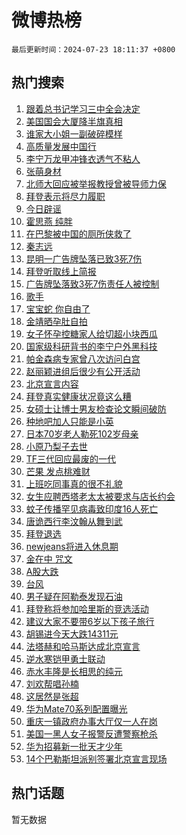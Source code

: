 # 微博热榜

`最后更新时间：2024-07-23 18:11:37 +0800`

## 热门搜索

1. [跟着总书记学习三中全会决定](https://m.weibo.cn/search?containerid=100103type%3D1%26t%3D10%26q%3D%23%E8%B7%9F%E7%9D%80%E6%80%BB%E4%B9%A6%E8%AE%B0%E5%AD%A6%E4%B9%A0%E4%B8%89%E4%B8%AD%E5%85%A8%E4%BC%9A%E5%86%B3%E5%AE%9A%23&stream_entry_id=51&isnewpage=1&extparam=seat%3D1%26c_type%3D51%26cate%3D10103%26filter_type%3Drealtimehot%26q%3D%2523%25E8%25B7%259F%25E7%259D%2580%25E6%2580%25BB%25E4%25B9%25A6%25E8%25AE%25B0%25E5%25AD%25A6%25E4%25B9%25A0%25E4%25B8%2589%25E4%25B8%25AD%25E5%2585%25A8%25E4%25BC%259A%25E5%2586%25B3%25E5%25AE%259A%2523%26dgr%3D0%26stream_entry_id%3D51%26pos%3D0%26display_time%3D1721729496%26pre_seqid%3D17217294965730046924)
1. [美国国会大厦降半旗真相](https://m.weibo.cn/search?containerid=100103type%3D1%26t%3D10%26q%3D%23%E7%BE%8E%E5%9B%BD%E5%9B%BD%E4%BC%9A%E5%A4%A7%E5%8E%A6%E9%99%8D%E5%8D%8A%E6%97%97%E7%9C%9F%E7%9B%B8%23&stream_entry_id=31&isnewpage=1&extparam=seat%3D1%26cate%3D5001%26q%3D%2523%25E7%25BE%258E%25E5%259B%25BD%25E5%259B%25BD%25E4%25BC%259A%25E5%25A4%25A7%25E5%258E%25A6%25E9%2599%258D%25E5%258D%258A%25E6%2597%2597%25E7%259C%259F%25E7%259B%25B8%2523%26dgr%3D0%26stream_entry_id%3D31%26realpos%3D1%26c_type%3D31%26lcate%3D5001%26band_rank%3D1%26filter_type%3Drealtimehot%26flag%3D1%26pos%3D0%26display_time%3D1721729496%26pre_seqid%3D17217294965730046924)
1. [谁家大小姐一副破碎模样](https://m.weibo.cn/search?containerid=100103type%3D1%26t%3D10%26q%3D%23%E8%B0%81%E5%AE%B6%E5%A4%A7%E5%B0%8F%E5%A7%90%E4%B8%80%E5%89%AF%E7%A0%B4%E7%A2%8E%E6%A8%A1%E6%A0%B7%23&stream_entry_id=31&isnewpage=1&extparam=seat%3D1%26cate%3D5001%26q%3D%2523%25E8%25B0%2581%25E5%25AE%25B6%25E5%25A4%25A7%25E5%25B0%258F%25E5%25A7%2590%25E4%25B8%2580%25E5%2589%25AF%25E7%25A0%25B4%25E7%25A2%258E%25E6%25A8%25A1%25E6%25A0%25B7%2523%26dgr%3D0%26stream_entry_id%3D31%26realpos%3D2%26c_type%3D31%26lcate%3D5001%26band_rank%3D2%26filter_type%3Drealtimehot%26flag%3D0%26pos%3D1%26display_time%3D1721729496%26pre_seqid%3D17217294965730046924)
1. [高质量发展中国行](https://m.weibo.cn/search?containerid=100103type%3D1%26t%3D10%26q%3D%23%E9%AB%98%E8%B4%A8%E9%87%8F%E5%8F%91%E5%B1%95%E4%B8%AD%E5%9B%BD%E8%A1%8C%23&stream_entry_id=31&isnewpage=1&extparam=seat%3D1%26cate%3D5001%26q%3D%2523%25E9%25AB%2598%25E8%25B4%25A8%25E9%2587%258F%25E5%258F%2591%25E5%25B1%2595%25E4%25B8%25AD%25E5%259B%25BD%25E8%25A1%258C%2523%26dgr%3D0%26stream_entry_id%3D31%26realpos%3D3%26c_type%3D31%26lcate%3D5001%26band_rank%3D3%26filter_type%3Drealtimehot%26flag%3D0%26pos%3D2%26display_time%3D1721729496%26pre_seqid%3D17217294965730046924)
1. [李宁万龙甲冲锋衣透气不粘人](https://m.weibo.cn/search?containerid=100103type%3D1%26t%3D10%26q%3D%23%E6%9D%8E%E5%AE%81%E4%B8%87%E9%BE%99%E7%94%B2%E5%86%B2%E9%94%8B%E8%A1%A3%E9%80%8F%E6%B0%94%E4%B8%8D%E7%B2%98%E4%BA%BA%23&stream_entry_id=31&isnewpage=1&extparam=seat%3D1%26is_ad_pos%3D1%26cate%3D5001%26q%3D%2523%25E6%259D%258E%25E5%25AE%2581%25E4%25B8%2587%25E9%25BE%2599%25E7%2594%25B2%25E5%2586%25B2%25E9%2594%258B%25E8%25A1%25A3%25E9%2580%258F%25E6%25B0%2594%25E4%25B8%258D%25E7%25B2%2598%25E4%25BA%25BA%2523%26dgr%3D0%26stream_entry_id%3D31%26adid%3D246776%26topic_ad%3D1%26c_type%3D31%26band_rank%3D4%26filter_type%3Drealtimehot%26lcate%3D5001%26pos%3D3%26display_time%3D1721729496%26pre_seqid%3D17217294965730046924)
1. [张萌身材](https://m.weibo.cn/search?containerid=100103type%3D1%26t%3D10%26q%3D%23%E5%BC%A0%E8%90%8C%E8%BA%AB%E6%9D%90%23&stream_entry_id=31&isnewpage=1&extparam=seat%3D1%26cate%3D5001%26q%3D%2523%25E5%25BC%25A0%25E8%2590%258C%25E8%25BA%25AB%25E6%259D%2590%2523%26dgr%3D0%26stream_entry_id%3D31%26realpos%3D4%26c_type%3D31%26lcate%3D5001%26band_rank%3D4%26filter_type%3Drealtimehot%26flag%3D1%26pos%3D4%26display_time%3D1721729496%26pre_seqid%3D17217294965730046924)
1. [北师大回应被举报教授曾被导师力保](https://m.weibo.cn/search?containerid=100103type%3D1%26t%3D10%26q%3D%23%E5%8C%97%E5%B8%88%E5%A4%A7%E5%9B%9E%E5%BA%94%E8%A2%AB%E4%B8%BE%E6%8A%A5%E6%95%99%E6%8E%88%E6%9B%BE%E8%A2%AB%E5%AF%BC%E5%B8%88%E5%8A%9B%E4%BF%9D%23&stream_entry_id=31&isnewpage=1&extparam=seat%3D1%26cate%3D5001%26q%3D%2523%25E5%258C%2597%25E5%25B8%2588%25E5%25A4%25A7%25E5%259B%259E%25E5%25BA%2594%25E8%25A2%25AB%25E4%25B8%25BE%25E6%258A%25A5%25E6%2595%2599%25E6%258E%2588%25E6%259B%25BE%25E8%25A2%25AB%25E5%25AF%25BC%25E5%25B8%2588%25E5%258A%259B%25E4%25BF%259D%2523%26dgr%3D0%26stream_entry_id%3D31%26realpos%3D5%26c_type%3D31%26lcate%3D5001%26band_rank%3D5%26filter_type%3Drealtimehot%26flag%3D0%26pos%3D5%26display_time%3D1721729496%26pre_seqid%3D17217294965730046924)
1. [拜登表示将尽力履职](https://m.weibo.cn/search?containerid=100103type%3D1%26t%3D10%26q%3D%23%E6%8B%9C%E7%99%BB%E8%A1%A8%E7%A4%BA%E5%B0%86%E5%B0%BD%E5%8A%9B%E5%B1%A5%E8%81%8C%23&stream_entry_id=31&isnewpage=1&extparam=seat%3D1%26cate%3D5001%26q%3D%2523%25E6%258B%259C%25E7%2599%25BB%25E8%25A1%25A8%25E7%25A4%25BA%25E5%25B0%2586%25E5%25B0%25BD%25E5%258A%259B%25E5%25B1%25A5%25E8%2581%258C%2523%26dgr%3D0%26stream_entry_id%3D31%26realpos%3D6%26c_type%3D31%26lcate%3D5001%26band_rank%3D6%26filter_type%3Drealtimehot%26flag%3D0%26pos%3D6%26display_time%3D1721729496%26pre_seqid%3D17217294965730046924)
1. [今日辟谣](https://m.weibo.cn/search?containerid=100103type%3D1%26t%3D10%26q%3D%23%E4%BB%8A%E6%97%A5%E8%BE%9F%E8%B0%A3%23&stream_entry_id=31&isnewpage=1&extparam=seat%3D1%26is_ad_pos%3D1%26cate%3D5001%26q%3D%2523%25E4%25BB%258A%25E6%2597%25A5%25E8%25BE%259F%25E8%25B0%25A3%2523%26dgr%3D0%26stream_entry_id%3D31%26adid%3D246705%26c_type%3D31%26band_rank%3D7%26filter_type%3Drealtimehot%26lcate%3D5001%26pos%3D7%26display_time%3D1721729496%26pre_seqid%3D17217294965730046924)
1. [霍思燕 纯胖](https://m.weibo.cn/search?containerid=100103type%3D1%26t%3D10%26q%3D%E9%9C%8D%E6%80%9D%E7%87%95+%E7%BA%AF%E8%83%96&stream_entry_id=31&isnewpage=1&extparam=seat%3D1%26cate%3D5001%26q%3D%25E9%259C%258D%25E6%2580%259D%25E7%2587%2595%2520%25E7%25BA%25AF%25E8%2583%2596%26dgr%3D0%26stream_entry_id%3D31%26realpos%3D7%26c_type%3D31%26lcate%3D5001%26band_rank%3D7%26filter_type%3Drealtimehot%26flag%3D2%26pos%3D8%26display_time%3D1721729496%26pre_seqid%3D17217294965730046924)
1. [在巴黎被中国的厕所侠救了](https://m.weibo.cn/search?containerid=100103type%3D1%26t%3D10%26q%3D%23%E5%9C%A8%E5%B7%B4%E9%BB%8E%E8%A2%AB%E4%B8%AD%E5%9B%BD%E7%9A%84%E5%8E%95%E6%89%80%E4%BE%A0%E6%95%91%E4%BA%86%23&stream_entry_id=31&isnewpage=1&extparam=seat%3D1%26cate%3D5001%26q%3D%2523%25E5%259C%25A8%25E5%25B7%25B4%25E9%25BB%258E%25E8%25A2%25AB%25E4%25B8%25AD%25E5%259B%25BD%25E7%259A%2584%25E5%258E%2595%25E6%2589%2580%25E4%25BE%25A0%25E6%2595%2591%25E4%25BA%2586%2523%26dgr%3D0%26stream_entry_id%3D31%26realpos%3D8%26c_type%3D31%26lcate%3D5001%26band_rank%3D8%26filter_type%3Drealtimehot%26flag%3D1%26pos%3D9%26display_time%3D1721729496%26pre_seqid%3D17217294965730046924)
1. [秦志远](https://m.weibo.cn/search?containerid=100103type%3D1%26t%3D10%26q%3D%E7%A7%A6%E5%BF%97%E8%BF%9C&stream_entry_id=31&isnewpage=1&extparam=seat%3D1%26cate%3D5001%26q%3D%25E7%25A7%25A6%25E5%25BF%2597%25E8%25BF%259C%26dgr%3D0%26stream_entry_id%3D31%26realpos%3D9%26c_type%3D31%26lcate%3D5001%26band_rank%3D9%26filter_type%3Drealtimehot%26flag%3D1%26pos%3D10%26display_time%3D1721729496%26pre_seqid%3D17217294965730046924)
1. [昆明一广告牌坠落已致3死7伤](https://m.weibo.cn/search?containerid=100103type%3D1%26t%3D10%26q%3D%23%E6%98%86%E6%98%8E%E4%B8%80%E5%B9%BF%E5%91%8A%E7%89%8C%E5%9D%A0%E8%90%BD%E5%B7%B2%E8%87%B43%E6%AD%BB7%E4%BC%A4%23&stream_entry_id=31&isnewpage=1&extparam=seat%3D1%26cate%3D5001%26q%3D%2523%25E6%2598%2586%25E6%2598%258E%25E4%25B8%2580%25E5%25B9%25BF%25E5%2591%258A%25E7%2589%258C%25E5%259D%25A0%25E8%2590%25BD%25E5%25B7%25B2%25E8%2587%25B43%25E6%25AD%25BB7%25E4%25BC%25A4%2523%26dgr%3D0%26stream_entry_id%3D31%26realpos%3D10%26c_type%3D31%26lcate%3D5001%26band_rank%3D10%26filter_type%3Drealtimehot%26flag%3D0%26pos%3D11%26display_time%3D1721729496%26pre_seqid%3D17217294965730046924)
1. [拜登听取线上简报](https://m.weibo.cn/search?containerid=100103type%3D1%26t%3D10%26q%3D%23%E6%8B%9C%E7%99%BB%E5%90%AC%E5%8F%96%E7%BA%BF%E4%B8%8A%E7%AE%80%E6%8A%A5%23&stream_entry_id=31&isnewpage=1&extparam=seat%3D1%26cate%3D5001%26q%3D%2523%25E6%258B%259C%25E7%2599%25BB%25E5%2590%25AC%25E5%258F%2596%25E7%25BA%25BF%25E4%25B8%258A%25E7%25AE%2580%25E6%258A%25A5%2523%26dgr%3D0%26stream_entry_id%3D31%26realpos%3D11%26c_type%3D31%26lcate%3D5001%26band_rank%3D11%26filter_type%3Drealtimehot%26flag%3D1%26pos%3D12%26display_time%3D1721729496%26pre_seqid%3D17217294965730046924)
1. [广告牌坠落致3死7伤责任人被控制](https://m.weibo.cn/search?containerid=100103type%3D1%26t%3D10%26q%3D%23%E5%B9%BF%E5%91%8A%E7%89%8C%E5%9D%A0%E8%90%BD%E8%87%B43%E6%AD%BB7%E4%BC%A4%E8%B4%A3%E4%BB%BB%E4%BA%BA%E8%A2%AB%E6%8E%A7%E5%88%B6%23&stream_entry_id=31&isnewpage=1&extparam=seat%3D1%26cate%3D5001%26q%3D%2523%25E5%25B9%25BF%25E5%2591%258A%25E7%2589%258C%25E5%259D%25A0%25E8%2590%25BD%25E8%2587%25B43%25E6%25AD%25BB7%25E4%25BC%25A4%25E8%25B4%25A3%25E4%25BB%25BB%25E4%25BA%25BA%25E8%25A2%25AB%25E6%258E%25A7%25E5%2588%25B6%2523%26dgr%3D0%26stream_entry_id%3D31%26realpos%3D12%26c_type%3D31%26lcate%3D5001%26band_rank%3D12%26filter_type%3Drealtimehot%26flag%3D1%26pos%3D13%26display_time%3D1721729496%26pre_seqid%3D17217294965730046924)
1. [歌手](https://m.weibo.cn/search?containerid=100103type%3D1%26t%3D10%26q%3D%E6%AD%8C%E6%89%8B&stream_entry_id=31&isnewpage=1&extparam=seat%3D1%26cate%3D5001%26q%3D%25E6%25AD%258C%25E6%2589%258B%26dgr%3D0%26stream_entry_id%3D31%26realpos%3D13%26c_type%3D31%26lcate%3D5001%26band_rank%3D13%26filter_type%3Drealtimehot%26flag%3D1%26pos%3D14%26display_time%3D1721729496%26pre_seqid%3D17217294965730046924)
1. [宝宝蛇 你自由了](https://m.weibo.cn/search?containerid=100103type%3D1%26t%3D10%26q%3D%E5%AE%9D%E5%AE%9D%E8%9B%87+%E4%BD%A0%E8%87%AA%E7%94%B1%E4%BA%86&stream_entry_id=31&isnewpage=1&extparam=seat%3D1%26cate%3D5001%26q%3D%25E5%25AE%259D%25E5%25AE%259D%25E8%259B%2587%2520%25E4%25BD%25A0%25E8%2587%25AA%25E7%2594%25B1%25E4%25BA%2586%26dgr%3D0%26stream_entry_id%3D31%26realpos%3D14%26c_type%3D31%26lcate%3D5001%26band_rank%3D14%26filter_type%3Drealtimehot%26flag%3D1%26pos%3D15%26display_time%3D1721729496%26pre_seqid%3D17217294965730046924)
1. [金靖晒孕肚自拍](https://m.weibo.cn/search?containerid=100103type%3D1%26t%3D10%26q%3D%23%E9%87%91%E9%9D%96%E6%99%92%E5%AD%95%E8%82%9A%E8%87%AA%E6%8B%8D%23&stream_entry_id=31&isnewpage=1&extparam=seat%3D1%26cate%3D5001%26q%3D%2523%25E9%2587%2591%25E9%259D%2596%25E6%2599%2592%25E5%25AD%2595%25E8%2582%259A%25E8%2587%25AA%25E6%258B%258D%2523%26dgr%3D0%26stream_entry_id%3D31%26realpos%3D15%26c_type%3D31%26lcate%3D5001%26band_rank%3D15%26filter_type%3Drealtimehot%26flag%3D0%26pos%3D16%26display_time%3D1721729496%26pre_seqid%3D17217294965730046924)
1. [女子怀孕控糖家人给切超小块西瓜](https://m.weibo.cn/search?containerid=100103type%3D1%26t%3D10%26q%3D%23%E5%A5%B3%E5%AD%90%E6%80%80%E5%AD%95%E6%8E%A7%E7%B3%96%E5%AE%B6%E4%BA%BA%E7%BB%99%E5%88%87%E8%B6%85%E5%B0%8F%E5%9D%97%E8%A5%BF%E7%93%9C%23&stream_entry_id=31&isnewpage=1&extparam=seat%3D1%26cate%3D5001%26q%3D%2523%25E5%25A5%25B3%25E5%25AD%2590%25E6%2580%2580%25E5%25AD%2595%25E6%258E%25A7%25E7%25B3%2596%25E5%25AE%25B6%25E4%25BA%25BA%25E7%25BB%2599%25E5%2588%2587%25E8%25B6%2585%25E5%25B0%258F%25E5%259D%2597%25E8%25A5%25BF%25E7%2593%259C%2523%26dgr%3D0%26stream_entry_id%3D31%26realpos%3D16%26c_type%3D31%26lcate%3D5001%26band_rank%3D16%26filter_type%3Drealtimehot%26flag%3D32768%26pos%3D17%26display_time%3D1721729496%26pre_seqid%3D17217294965730046924)
1. [国家级科研背书的李宁户外黑科技](https://m.weibo.cn/search?containerid=100103type%3D1%26t%3D10%26q%3D%23%E5%9B%BD%E5%AE%B6%E7%BA%A7%E7%A7%91%E7%A0%94%E8%83%8C%E4%B9%A6%E7%9A%84%E6%9D%8E%E5%AE%81%E6%88%B7%E5%A4%96%E9%BB%91%E7%A7%91%E6%8A%80%23&stream_entry_id=31&isnewpage=1&extparam=seat%3D1%26cate%3D5001%26q%3D%2523%25E5%259B%25BD%25E5%25AE%25B6%25E7%25BA%25A7%25E7%25A7%2591%25E7%25A0%2594%25E8%2583%258C%25E4%25B9%25A6%25E7%259A%2584%25E6%259D%258E%25E5%25AE%2581%25E6%2588%25B7%25E5%25A4%2596%25E9%25BB%2591%25E7%25A7%2591%25E6%258A%2580%2523%26dgr%3D0%26stream_entry_id%3D31%26adid%3D246499%26realpos%3D17%26c_type%3D31%26lcate%3D5001%26band_rank%3D17%26filter_type%3Drealtimehot%26flag%3D0%26pos%3D18%26display_time%3D1721729496%26pre_seqid%3D17217294965730046924)
1. [帕金森病专家曾八次访问白宫](https://m.weibo.cn/search?containerid=100103type%3D1%26t%3D10%26q%3D%23%E5%B8%95%E9%87%91%E6%A3%AE%E7%97%85%E4%B8%93%E5%AE%B6%E6%9B%BE%E5%85%AB%E6%AC%A1%E8%AE%BF%E9%97%AE%E7%99%BD%E5%AE%AB%23&stream_entry_id=31&isnewpage=1&extparam=seat%3D1%26cate%3D5001%26q%3D%2523%25E5%25B8%2595%25E9%2587%2591%25E6%25A3%25AE%25E7%2597%2585%25E4%25B8%2593%25E5%25AE%25B6%25E6%259B%25BE%25E5%2585%25AB%25E6%25AC%25A1%25E8%25AE%25BF%25E9%2597%25AE%25E7%2599%25BD%25E5%25AE%25AB%2523%26dgr%3D0%26stream_entry_id%3D31%26realpos%3D18%26c_type%3D31%26lcate%3D5001%26band_rank%3D18%26filter_type%3Drealtimehot%26flag%3D0%26pos%3D19%26display_time%3D1721729496%26pre_seqid%3D17217294965730046924)
1. [赵丽颖进组后很少有公开活动](https://m.weibo.cn/search?containerid=100103type%3D1%26t%3D10%26q%3D%23%E8%B5%B5%E4%B8%BD%E9%A2%96%E8%BF%9B%E7%BB%84%E5%90%8E%E5%BE%88%E5%B0%91%E6%9C%89%E5%85%AC%E5%BC%80%E6%B4%BB%E5%8A%A8%23&stream_entry_id=31&isnewpage=1&extparam=seat%3D1%26cate%3D5001%26q%3D%2523%25E8%25B5%25B5%25E4%25B8%25BD%25E9%25A2%2596%25E8%25BF%259B%25E7%25BB%2584%25E5%2590%258E%25E5%25BE%2588%25E5%25B0%2591%25E6%259C%2589%25E5%2585%25AC%25E5%25BC%2580%25E6%25B4%25BB%25E5%258A%25A8%2523%26dgr%3D0%26stream_entry_id%3D31%26realpos%3D19%26c_type%3D31%26lcate%3D5001%26band_rank%3D19%26filter_type%3Drealtimehot%26flag%3D0%26pos%3D20%26display_time%3D1721729496%26pre_seqid%3D17217294965730046924)
1. [北京宣言内容](https://m.weibo.cn/search?containerid=100103type%3D1%26t%3D10%26q%3D%23%E5%8C%97%E4%BA%AC%E5%AE%A3%E8%A8%80%E5%86%85%E5%AE%B9%23&stream_entry_id=31&isnewpage=1&extparam=seat%3D1%26cate%3D5001%26q%3D%2523%25E5%258C%2597%25E4%25BA%25AC%25E5%25AE%25A3%25E8%25A8%2580%25E5%2586%2585%25E5%25AE%25B9%2523%26dgr%3D0%26stream_entry_id%3D31%26realpos%3D20%26c_type%3D31%26lcate%3D5001%26band_rank%3D20%26filter_type%3Drealtimehot%26flag%3D0%26pos%3D21%26display_time%3D1721729496%26pre_seqid%3D17217294965730046924)
1. [拜登真实健康状况竟这么糟](https://m.weibo.cn/search?containerid=100103type%3D1%26t%3D10%26q%3D%23%E6%8B%9C%E7%99%BB%E7%9C%9F%E5%AE%9E%E5%81%A5%E5%BA%B7%E7%8A%B6%E5%86%B5%E7%AB%9F%E8%BF%99%E4%B9%88%E7%B3%9F%23&stream_entry_id=31&isnewpage=1&extparam=seat%3D1%26cate%3D5001%26q%3D%2523%25E6%258B%259C%25E7%2599%25BB%25E7%259C%259F%25E5%25AE%259E%25E5%2581%25A5%25E5%25BA%25B7%25E7%258A%25B6%25E5%2586%25B5%25E7%25AB%259F%25E8%25BF%2599%25E4%25B9%2588%25E7%25B3%259F%2523%26dgr%3D0%26stream_entry_id%3D31%26realpos%3D21%26c_type%3D31%26lcate%3D5001%26band_rank%3D21%26filter_type%3Drealtimehot%26flag%3D2%26pos%3D22%26display_time%3D1721729496%26pre_seqid%3D17217294965730046924)
1. [女硕士让博士男友检查论文瞬间破防](https://m.weibo.cn/search?containerid=100103type%3D1%26t%3D10%26q%3D%23%E5%A5%B3%E7%A1%95%E5%A3%AB%E8%AE%A9%E5%8D%9A%E5%A3%AB%E7%94%B7%E5%8F%8B%E6%A3%80%E6%9F%A5%E8%AE%BA%E6%96%87%E7%9E%AC%E9%97%B4%E7%A0%B4%E9%98%B2%23&stream_entry_id=31&isnewpage=1&extparam=seat%3D1%26cate%3D5001%26q%3D%2523%25E5%25A5%25B3%25E7%25A1%2595%25E5%25A3%25AB%25E8%25AE%25A9%25E5%258D%259A%25E5%25A3%25AB%25E7%2594%25B7%25E5%258F%258B%25E6%25A3%2580%25E6%259F%25A5%25E8%25AE%25BA%25E6%2596%2587%25E7%259E%25AC%25E9%2597%25B4%25E7%25A0%25B4%25E9%2598%25B2%2523%26dgr%3D0%26stream_entry_id%3D31%26realpos%3D22%26c_type%3D31%26lcate%3D5001%26band_rank%3D22%26filter_type%3Drealtimehot%26flag%3D0%26pos%3D23%26display_time%3D1721729496%26pre_seqid%3D17217294965730046924)
1. [种地吧加人只能是小英](https://m.weibo.cn/search?containerid=100103type%3D1%26t%3D10%26q%3D%23%E7%A7%8D%E5%9C%B0%E5%90%A7%E5%8A%A0%E4%BA%BA%E5%8F%AA%E8%83%BD%E6%98%AF%E5%B0%8F%E8%8B%B1%23&stream_entry_id=31&isnewpage=1&extparam=seat%3D1%26cate%3D5001%26q%3D%2523%25E7%25A7%258D%25E5%259C%25B0%25E5%2590%25A7%25E5%258A%25A0%25E4%25BA%25BA%25E5%258F%25AA%25E8%2583%25BD%25E6%2598%25AF%25E5%25B0%258F%25E8%258B%25B1%2523%26dgr%3D0%26stream_entry_id%3D31%26realpos%3D23%26c_type%3D31%26lcate%3D5001%26band_rank%3D23%26filter_type%3Drealtimehot%26flag%3D0%26pos%3D24%26display_time%3D1721729496%26pre_seqid%3D17217294965730046924)
1. [日本70岁老人勒死102岁母亲](https://m.weibo.cn/search?containerid=100103type%3D1%26t%3D10%26q%3D%23%E6%97%A5%E6%9C%AC70%E5%B2%81%E8%80%81%E4%BA%BA%E5%8B%92%E6%AD%BB102%E5%B2%81%E6%AF%8D%E4%BA%B2%23&stream_entry_id=31&isnewpage=1&extparam=seat%3D1%26cate%3D5001%26q%3D%2523%25E6%2597%25A5%25E6%259C%25AC70%25E5%25B2%2581%25E8%2580%2581%25E4%25BA%25BA%25E5%258B%2592%25E6%25AD%25BB102%25E5%25B2%2581%25E6%25AF%258D%25E4%25BA%25B2%2523%26dgr%3D0%26stream_entry_id%3D31%26realpos%3D24%26c_type%3D31%26lcate%3D5001%26band_rank%3D24%26filter_type%3Drealtimehot%26flag%3D0%26pos%3D25%26display_time%3D1721729496%26pre_seqid%3D17217294965730046924)
1. [小原乃梨子去世](https://m.weibo.cn/search?containerid=100103type%3D1%26t%3D10%26q%3D%23%E5%B0%8F%E5%8E%9F%E4%B9%83%E6%A2%A8%E5%AD%90%E5%8E%BB%E4%B8%96%23&stream_entry_id=31&isnewpage=1&extparam=seat%3D1%26cate%3D5001%26q%3D%2523%25E5%25B0%258F%25E5%258E%259F%25E4%25B9%2583%25E6%25A2%25A8%25E5%25AD%2590%25E5%258E%25BB%25E4%25B8%2596%2523%26dgr%3D0%26stream_entry_id%3D31%26realpos%3D25%26c_type%3D31%26lcate%3D5001%26band_rank%3D25%26filter_type%3Drealtimehot%26flag%3D0%26pos%3D26%26display_time%3D1721729496%26pre_seqid%3D17217294965730046924)
1. [TF三代回应最废的一代](https://m.weibo.cn/search?containerid=100103type%3D1%26t%3D10%26q%3D%23TF%E4%B8%89%E4%BB%A3%E5%9B%9E%E5%BA%94%E6%9C%80%E5%BA%9F%E7%9A%84%E4%B8%80%E4%BB%A3%23&stream_entry_id=31&isnewpage=1&extparam=seat%3D1%26cate%3D5001%26q%3D%2523TF%25E4%25B8%2589%25E4%25BB%25A3%25E5%259B%259E%25E5%25BA%2594%25E6%259C%2580%25E5%25BA%259F%25E7%259A%2584%25E4%25B8%2580%25E4%25BB%25A3%2523%26dgr%3D0%26stream_entry_id%3D31%26realpos%3D26%26c_type%3D31%26lcate%3D5001%26band_rank%3D26%26filter_type%3Drealtimehot%26flag%3D0%26pos%3D27%26display_time%3D1721729496%26pre_seqid%3D17217294965730046924)
1. [芒果 发点桃难财](https://m.weibo.cn/search?containerid=100103type%3D1%26t%3D10%26q%3D%E8%8A%92%E6%9E%9C+%E5%8F%91%E7%82%B9%E6%A1%83%E9%9A%BE%E8%B4%A2&stream_entry_id=31&isnewpage=1&extparam=seat%3D1%26cate%3D5001%26q%3D%25E8%258A%2592%25E6%259E%259C%2520%25E5%258F%2591%25E7%2582%25B9%25E6%25A1%2583%25E9%259A%25BE%25E8%25B4%25A2%26dgr%3D0%26stream_entry_id%3D31%26realpos%3D27%26c_type%3D31%26lcate%3D5001%26band_rank%3D27%26filter_type%3Drealtimehot%26flag%3D1%26pos%3D28%26display_time%3D1721729496%26pre_seqid%3D17217294965730046924)
1. [上班吃同事真的很不礼貌](https://m.weibo.cn/search?containerid=100103type%3D1%26t%3D10%26q%3D%23%E4%B8%8A%E7%8F%AD%E5%90%83%E5%90%8C%E4%BA%8B%E7%9C%9F%E7%9A%84%E5%BE%88%E4%B8%8D%E7%A4%BC%E8%B2%8C%23&stream_entry_id=31&isnewpage=1&extparam=seat%3D1%26cate%3D5001%26q%3D%2523%25E4%25B8%258A%25E7%258F%25AD%25E5%2590%2583%25E5%2590%258C%25E4%25BA%258B%25E7%259C%259F%25E7%259A%2584%25E5%25BE%2588%25E4%25B8%258D%25E7%25A4%25BC%25E8%25B2%258C%2523%26dgr%3D0%26stream_entry_id%3D31%26realpos%3D28%26c_type%3D31%26lcate%3D5001%26band_rank%3D28%26filter_type%3Drealtimehot%26flag%3D0%26pos%3D29%26display_time%3D1721729496%26pre_seqid%3D17217294965730046924)
1. [女生应聘西塔老太太被要求与店长约会](https://m.weibo.cn/search?containerid=100103type%3D1%26t%3D10%26q%3D%23%E5%A5%B3%E7%94%9F%E5%BA%94%E8%81%98%E8%A5%BF%E5%A1%94%E8%80%81%E5%A4%AA%E5%A4%AA%E8%A2%AB%E8%A6%81%E6%B1%82%E4%B8%8E%E5%BA%97%E9%95%BF%E7%BA%A6%E4%BC%9A%23&stream_entry_id=31&isnewpage=1&extparam=seat%3D1%26cate%3D5001%26q%3D%2523%25E5%25A5%25B3%25E7%2594%259F%25E5%25BA%2594%25E8%2581%2598%25E8%25A5%25BF%25E5%25A1%2594%25E8%2580%2581%25E5%25A4%25AA%25E5%25A4%25AA%25E8%25A2%25AB%25E8%25A6%2581%25E6%25B1%2582%25E4%25B8%258E%25E5%25BA%2597%25E9%2595%25BF%25E7%25BA%25A6%25E4%25BC%259A%2523%26dgr%3D0%26stream_entry_id%3D31%26realpos%3D29%26c_type%3D31%26lcate%3D5001%26band_rank%3D29%26filter_type%3Drealtimehot%26flag%3D1%26pos%3D30%26display_time%3D1721729496%26pre_seqid%3D17217294965730046924)
1. [蚊子传播罕见病毒致印度16人死亡](https://m.weibo.cn/search?containerid=100103type%3D1%26t%3D10%26q%3D%23%E8%9A%8A%E5%AD%90%E4%BC%A0%E6%92%AD%E7%BD%95%E8%A7%81%E7%97%85%E6%AF%92%E8%87%B4%E5%8D%B0%E5%BA%A616%E4%BA%BA%E6%AD%BB%E4%BA%A1%23&stream_entry_id=31&isnewpage=1&extparam=seat%3D1%26cate%3D5001%26q%3D%2523%25E8%259A%258A%25E5%25AD%2590%25E4%25BC%25A0%25E6%2592%25AD%25E7%25BD%2595%25E8%25A7%2581%25E7%2597%2585%25E6%25AF%2592%25E8%2587%25B4%25E5%258D%25B0%25E5%25BA%25A616%25E4%25BA%25BA%25E6%25AD%25BB%25E4%25BA%25A1%2523%26dgr%3D0%26stream_entry_id%3D31%26realpos%3D30%26c_type%3D31%26lcate%3D5001%26band_rank%3D30%26filter_type%3Drealtimehot%26flag%3D1%26pos%3D31%26display_time%3D1721729496%26pre_seqid%3D17217294965730046924)
1. [唐诡西行李汶翰从舞到武](https://m.weibo.cn/search?containerid=100103type%3D1%26t%3D10%26q%3D%23%E5%94%90%E8%AF%A1%E8%A5%BF%E8%A1%8C%E6%9D%8E%E6%B1%B6%E7%BF%B0%E4%BB%8E%E8%88%9E%E5%88%B0%E6%AD%A6%23&stream_entry_id=31&isnewpage=1&extparam=seat%3D1%26cate%3D5001%26q%3D%2523%25E5%2594%2590%25E8%25AF%25A1%25E8%25A5%25BF%25E8%25A1%258C%25E6%259D%258E%25E6%25B1%25B6%25E7%25BF%25B0%25E4%25BB%258E%25E8%2588%259E%25E5%2588%25B0%25E6%25AD%25A6%2523%26dgr%3D0%26stream_entry_id%3D31%26realpos%3D31%26c_type%3D31%26lcate%3D5001%26band_rank%3D31%26filter_type%3Drealtimehot%26flag%3D1%26pos%3D32%26display_time%3D1721729496%26pre_seqid%3D17217294965730046924)
1. [拜登退选](https://m.weibo.cn/search?containerid=100103type%3D1%26t%3D10%26q%3D%23%E6%8B%9C%E7%99%BB%E9%80%80%E9%80%89%23&stream_entry_id=31&isnewpage=1&extparam=seat%3D1%26cate%3D5001%26q%3D%2523%25E6%258B%259C%25E7%2599%25BB%25E9%2580%2580%25E9%2580%2589%2523%26dgr%3D0%26stream_entry_id%3D31%26realpos%3D32%26c_type%3D31%26lcate%3D5001%26band_rank%3D32%26filter_type%3Drealtimehot%26flag%3D0%26pos%3D33%26display_time%3D1721729496%26pre_seqid%3D17217294965730046924)
1. [newjeans将进入休息期](https://m.weibo.cn/search?containerid=100103type%3D1%26t%3D10%26q%3D%23newjeans%E5%B0%86%E8%BF%9B%E5%85%A5%E4%BC%91%E6%81%AF%E6%9C%9F%23&stream_entry_id=31&isnewpage=1&extparam=seat%3D1%26cate%3D5001%26q%3D%2523newjeans%25E5%25B0%2586%25E8%25BF%259B%25E5%2585%25A5%25E4%25BC%2591%25E6%2581%25AF%25E6%259C%259F%2523%26dgr%3D0%26stream_entry_id%3D31%26realpos%3D33%26c_type%3D31%26lcate%3D5001%26band_rank%3D33%26filter_type%3Drealtimehot%26flag%3D0%26pos%3D34%26display_time%3D1721729496%26pre_seqid%3D17217294965730046924)
1. [金在中 咒文](https://m.weibo.cn/search?containerid=100103type%3D1%26t%3D10%26q%3D%E9%87%91%E5%9C%A8%E4%B8%AD+%E5%92%92%E6%96%87&stream_entry_id=31&isnewpage=1&extparam=seat%3D1%26cate%3D5001%26q%3D%25E9%2587%2591%25E5%259C%25A8%25E4%25B8%25AD%2520%25E5%2592%2592%25E6%2596%2587%26dgr%3D0%26stream_entry_id%3D31%26realpos%3D34%26c_type%3D31%26lcate%3D5001%26band_rank%3D34%26filter_type%3Drealtimehot%26flag%3D1%26pos%3D35%26display_time%3D1721729496%26pre_seqid%3D17217294965730046924)
1. [A股大跌](https://m.weibo.cn/search?containerid=100103type%3D1%26t%3D10%26q%3D%23A%E8%82%A1%E5%A4%A7%E8%B7%8C%23&stream_entry_id=31&isnewpage=1&extparam=seat%3D1%26cate%3D5001%26q%3D%2523A%25E8%2582%25A1%25E5%25A4%25A7%25E8%25B7%258C%2523%26dgr%3D0%26stream_entry_id%3D31%26realpos%3D35%26c_type%3D31%26lcate%3D5001%26band_rank%3D35%26filter_type%3Drealtimehot%26flag%3D0%26pos%3D36%26display_time%3D1721729496%26pre_seqid%3D17217294965730046924)
1. [台风](https://m.weibo.cn/search?containerid=100103type%3D1%26t%3D10%26q%3D%E5%8F%B0%E9%A3%8E&stream_entry_id=31&isnewpage=1&extparam=seat%3D1%26cate%3D5001%26q%3D%25E5%258F%25B0%25E9%25A3%258E%26dgr%3D0%26stream_entry_id%3D31%26realpos%3D36%26c_type%3D31%26lcate%3D5001%26band_rank%3D36%26filter_type%3Drealtimehot%26flag%3D0%26pos%3D37%26display_time%3D1721729496%26pre_seqid%3D17217294965730046924)
1. [男子疑在阿勒泰发现石油](https://m.weibo.cn/search?containerid=100103type%3D1%26t%3D10%26q%3D%23%E7%94%B7%E5%AD%90%E7%96%91%E5%9C%A8%E9%98%BF%E5%8B%92%E6%B3%B0%E5%8F%91%E7%8E%B0%E7%9F%B3%E6%B2%B9%23&stream_entry_id=31&isnewpage=1&extparam=seat%3D1%26cate%3D5001%26q%3D%2523%25E7%2594%25B7%25E5%25AD%2590%25E7%2596%2591%25E5%259C%25A8%25E9%2598%25BF%25E5%258B%2592%25E6%25B3%25B0%25E5%258F%2591%25E7%258E%25B0%25E7%259F%25B3%25E6%25B2%25B9%2523%26dgr%3D0%26stream_entry_id%3D31%26realpos%3D37%26c_type%3D31%26lcate%3D5001%26band_rank%3D37%26filter_type%3Drealtimehot%26flag%3D0%26pos%3D38%26display_time%3D1721729496%26pre_seqid%3D17217294965730046924)
1. [拜登称将参加哈里斯的竞选活动](https://m.weibo.cn/search?containerid=100103type%3D1%26t%3D10%26q%3D%23%E6%8B%9C%E7%99%BB%E7%A7%B0%E5%B0%86%E5%8F%82%E5%8A%A0%E5%93%88%E9%87%8C%E6%96%AF%E7%9A%84%E7%AB%9E%E9%80%89%E6%B4%BB%E5%8A%A8%23&stream_entry_id=31&isnewpage=1&extparam=seat%3D1%26cate%3D5001%26q%3D%2523%25E6%258B%259C%25E7%2599%25BB%25E7%25A7%25B0%25E5%25B0%2586%25E5%258F%2582%25E5%258A%25A0%25E5%2593%2588%25E9%2587%258C%25E6%2596%25AF%25E7%259A%2584%25E7%25AB%259E%25E9%2580%2589%25E6%25B4%25BB%25E5%258A%25A8%2523%26dgr%3D0%26stream_entry_id%3D31%26realpos%3D38%26c_type%3D31%26lcate%3D5001%26band_rank%3D38%26filter_type%3Drealtimehot%26flag%3D1%26pos%3D39%26display_time%3D1721729496%26pre_seqid%3D17217294965730046924)
1. [建议大家不要带6岁以下孩子旅行](https://m.weibo.cn/search?containerid=100103type%3D1%26t%3D10%26q%3D%23%E5%BB%BA%E8%AE%AE%E5%A4%A7%E5%AE%B6%E4%B8%8D%E8%A6%81%E5%B8%A66%E5%B2%81%E4%BB%A5%E4%B8%8B%E5%AD%A9%E5%AD%90%E6%97%85%E8%A1%8C%23&stream_entry_id=31&isnewpage=1&extparam=seat%3D1%26cate%3D5001%26q%3D%2523%25E5%25BB%25BA%25E8%25AE%25AE%25E5%25A4%25A7%25E5%25AE%25B6%25E4%25B8%258D%25E8%25A6%2581%25E5%25B8%25A66%25E5%25B2%2581%25E4%25BB%25A5%25E4%25B8%258B%25E5%25AD%25A9%25E5%25AD%2590%25E6%2597%2585%25E8%25A1%258C%2523%26dgr%3D0%26stream_entry_id%3D31%26realpos%3D39%26c_type%3D31%26lcate%3D5001%26band_rank%3D39%26filter_type%3Drealtimehot%26flag%3D0%26pos%3D40%26display_time%3D1721729496%26pre_seqid%3D17217294965730046924)
1. [胡锡进今天大跌14311元](https://m.weibo.cn/search?containerid=100103type%3D1%26t%3D10%26q%3D%23%E8%83%A1%E9%94%A1%E8%BF%9B%E4%BB%8A%E5%A4%A9%E5%A4%A7%E8%B7%8C14311%E5%85%83%23&stream_entry_id=31&isnewpage=1&extparam=seat%3D1%26cate%3D5001%26q%3D%2523%25E8%2583%25A1%25E9%2594%25A1%25E8%25BF%259B%25E4%25BB%258A%25E5%25A4%25A9%25E5%25A4%25A7%25E8%25B7%258C14311%25E5%2585%2583%2523%26dgr%3D0%26stream_entry_id%3D31%26realpos%3D40%26c_type%3D31%26lcate%3D5001%26band_rank%3D40%26filter_type%3Drealtimehot%26flag%3D1%26pos%3D41%26display_time%3D1721729496%26pre_seqid%3D17217294965730046924)
1. [法塔赫和哈马斯达成北京宣言](https://m.weibo.cn/search?containerid=100103type%3D1%26t%3D10%26q%3D%23%E6%B3%95%E5%A1%94%E8%B5%AB%E5%92%8C%E5%93%88%E9%A9%AC%E6%96%AF%E8%BE%BE%E6%88%90%E5%8C%97%E4%BA%AC%E5%AE%A3%E8%A8%80%23&stream_entry_id=31&isnewpage=1&extparam=seat%3D1%26cate%3D5001%26q%3D%2523%25E6%25B3%2595%25E5%25A1%2594%25E8%25B5%25AB%25E5%2592%258C%25E5%2593%2588%25E9%25A9%25AC%25E6%2596%25AF%25E8%25BE%25BE%25E6%2588%2590%25E5%258C%2597%25E4%25BA%25AC%25E5%25AE%25A3%25E8%25A8%2580%2523%26dgr%3D0%26stream_entry_id%3D31%26realpos%3D41%26c_type%3D31%26lcate%3D5001%26band_rank%3D41%26filter_type%3Drealtimehot%26flag%3D0%26pos%3D42%26display_time%3D1721729496%26pre_seqid%3D17217294965730046924)
1. [逆水寒铠甲勇士联动](https://m.weibo.cn/search?containerid=100103type%3D1%26t%3D10%26q%3D%23%E9%80%86%E6%B0%B4%E5%AF%92%E9%93%A0%E7%94%B2%E5%8B%87%E5%A3%AB%E8%81%94%E5%8A%A8%23&stream_entry_id=31&isnewpage=1&extparam=seat%3D1%26cate%3D5001%26q%3D%2523%25E9%2580%2586%25E6%25B0%25B4%25E5%25AF%2592%25E9%2593%25A0%25E7%2594%25B2%25E5%258B%2587%25E5%25A3%25AB%25E8%2581%2594%25E5%258A%25A8%2523%26dgr%3D0%26stream_entry_id%3D31%26realpos%3D42%26c_type%3D31%26lcate%3D5001%26band_rank%3D42%26filter_type%3Drealtimehot%26flag%3D1%26pos%3D43%26display_time%3D1721729496%26pre_seqid%3D17217294965730046924)
1. [赤水丰隆是长相思的纯元](https://m.weibo.cn/search?containerid=100103type%3D1%26t%3D10%26q%3D%23%E8%B5%A4%E6%B0%B4%E4%B8%B0%E9%9A%86%E6%98%AF%E9%95%BF%E7%9B%B8%E6%80%9D%E7%9A%84%E7%BA%AF%E5%85%83%23&stream_entry_id=31&isnewpage=1&extparam=seat%3D1%26cate%3D5001%26q%3D%2523%25E8%25B5%25A4%25E6%25B0%25B4%25E4%25B8%25B0%25E9%259A%2586%25E6%2598%25AF%25E9%2595%25BF%25E7%259B%25B8%25E6%2580%259D%25E7%259A%2584%25E7%25BA%25AF%25E5%2585%2583%2523%26dgr%3D0%26stream_entry_id%3D31%26realpos%3D43%26c_type%3D31%26lcate%3D5001%26band_rank%3D43%26filter_type%3Drealtimehot%26flag%3D1%26pos%3D44%26display_time%3D1721729496%26pre_seqid%3D17217294965730046924)
1. [刘欢帮唱孙楠](https://m.weibo.cn/search?containerid=100103type%3D1%26t%3D10%26q%3D%23%E5%88%98%E6%AC%A2%E5%B8%AE%E5%94%B1%E5%AD%99%E6%A5%A0%23&stream_entry_id=31&isnewpage=1&extparam=seat%3D1%26cate%3D5001%26q%3D%2523%25E5%2588%2598%25E6%25AC%25A2%25E5%25B8%25AE%25E5%2594%25B1%25E5%25AD%2599%25E6%25A5%25A0%2523%26dgr%3D0%26stream_entry_id%3D31%26realpos%3D44%26c_type%3D31%26lcate%3D5001%26band_rank%3D44%26filter_type%3Drealtimehot%26flag%3D1%26pos%3D45%26display_time%3D1721729496%26pre_seqid%3D17217294965730046924)
1. [这居然是张超](https://m.weibo.cn/search?containerid=100103type%3D1%26t%3D10%26q%3D%23%E8%BF%99%E5%B1%85%E7%84%B6%E6%98%AF%E5%BC%A0%E8%B6%85%23&stream_entry_id=31&isnewpage=1&extparam=seat%3D1%26cate%3D5001%26q%3D%2523%25E8%25BF%2599%25E5%25B1%2585%25E7%2584%25B6%25E6%2598%25AF%25E5%25BC%25A0%25E8%25B6%2585%2523%26dgr%3D0%26stream_entry_id%3D31%26realpos%3D45%26c_type%3D31%26lcate%3D5001%26band_rank%3D45%26filter_type%3Drealtimehot%26flag%3D1%26pos%3D46%26display_time%3D1721729496%26pre_seqid%3D17217294965730046924)
1. [华为Mate70系列配置曝光](https://m.weibo.cn/search?containerid=100103type%3D1%26t%3D10%26q%3D%23%E5%8D%8E%E4%B8%BAMate70%E7%B3%BB%E5%88%97%E9%85%8D%E7%BD%AE%E6%9B%9D%E5%85%89%23&stream_entry_id=31&isnewpage=1&extparam=seat%3D1%26cate%3D5001%26q%3D%2523%25E5%258D%258E%25E4%25B8%25BAMate70%25E7%25B3%25BB%25E5%2588%2597%25E9%2585%258D%25E7%25BD%25AE%25E6%259B%259D%25E5%2585%2589%2523%26dgr%3D0%26stream_entry_id%3D31%26realpos%3D46%26c_type%3D31%26lcate%3D5001%26band_rank%3D46%26filter_type%3Drealtimehot%26flag%3D0%26pos%3D47%26display_time%3D1721729496%26pre_seqid%3D17217294965730046924)
1. [重庆一镇政府办事大厅仅一人在岗](https://m.weibo.cn/search?containerid=100103type%3D1%26t%3D10%26q%3D%23%E9%87%8D%E5%BA%86%E4%B8%80%E9%95%87%E6%94%BF%E5%BA%9C%E5%8A%9E%E4%BA%8B%E5%A4%A7%E5%8E%85%E4%BB%85%E4%B8%80%E4%BA%BA%E5%9C%A8%E5%B2%97%23&stream_entry_id=31&isnewpage=1&extparam=seat%3D1%26cate%3D5001%26q%3D%2523%25E9%2587%258D%25E5%25BA%2586%25E4%25B8%2580%25E9%2595%2587%25E6%2594%25BF%25E5%25BA%259C%25E5%258A%259E%25E4%25BA%258B%25E5%25A4%25A7%25E5%258E%2585%25E4%25BB%2585%25E4%25B8%2580%25E4%25BA%25BA%25E5%259C%25A8%25E5%25B2%2597%2523%26dgr%3D0%26stream_entry_id%3D31%26realpos%3D47%26c_type%3D31%26lcate%3D5001%26band_rank%3D47%26filter_type%3Drealtimehot%26flag%3D0%26pos%3D48%26display_time%3D1721729496%26pre_seqid%3D17217294965730046924)
1. [美国一黑人女子报警反遭警察枪杀](https://m.weibo.cn/search?containerid=100103type%3D1%26t%3D10%26q%3D%23%E7%BE%8E%E5%9B%BD%E4%B8%80%E9%BB%91%E4%BA%BA%E5%A5%B3%E5%AD%90%E6%8A%A5%E8%AD%A6%E5%8F%8D%E9%81%AD%E8%AD%A6%E5%AF%9F%E6%9E%AA%E6%9D%80%23&stream_entry_id=31&isnewpage=1&extparam=seat%3D1%26cate%3D5001%26q%3D%2523%25E7%25BE%258E%25E5%259B%25BD%25E4%25B8%2580%25E9%25BB%2591%25E4%25BA%25BA%25E5%25A5%25B3%25E5%25AD%2590%25E6%258A%25A5%25E8%25AD%25A6%25E5%258F%258D%25E9%2581%25AD%25E8%25AD%25A6%25E5%25AF%259F%25E6%259E%25AA%25E6%259D%2580%2523%26dgr%3D0%26stream_entry_id%3D31%26realpos%3D48%26c_type%3D31%26lcate%3D5001%26band_rank%3D48%26filter_type%3Drealtimehot%26flag%3D0%26pos%3D49%26display_time%3D1721729496%26pre_seqid%3D17217294965730046924)
1. [华为招募新一批天才少年](https://m.weibo.cn/search?containerid=100103type%3D1%26t%3D10%26q%3D%23%E5%8D%8E%E4%B8%BA%E6%8B%9B%E5%8B%9F%E6%96%B0%E4%B8%80%E6%89%B9%E5%A4%A9%E6%89%8D%E5%B0%91%E5%B9%B4%23&stream_entry_id=31&isnewpage=1&extparam=seat%3D1%26cate%3D5001%26q%3D%2523%25E5%258D%258E%25E4%25B8%25BA%25E6%258B%259B%25E5%258B%259F%25E6%2596%25B0%25E4%25B8%2580%25E6%2589%25B9%25E5%25A4%25A9%25E6%2589%258D%25E5%25B0%2591%25E5%25B9%25B4%2523%26dgr%3D0%26stream_entry_id%3D31%26realpos%3D49%26c_type%3D31%26lcate%3D5001%26band_rank%3D49%26filter_type%3Drealtimehot%26flag%3D1%26pos%3D50%26display_time%3D1721729496%26pre_seqid%3D17217294965730046924)
1. [14个巴勒斯坦派别签署北京宣言现场](https://m.weibo.cn/search?containerid=100103type%3D1%26t%3D10%26q%3D%2314%E4%B8%AA%E5%B7%B4%E5%8B%92%E6%96%AF%E5%9D%A6%E6%B4%BE%E5%88%AB%E7%AD%BE%E7%BD%B2%E5%8C%97%E4%BA%AC%E5%AE%A3%E8%A8%80%E7%8E%B0%E5%9C%BA%23&stream_entry_id=31&isnewpage=1&extparam=seat%3D1%26cate%3D5001%26q%3D%252314%25E4%25B8%25AA%25E5%25B7%25B4%25E5%258B%2592%25E6%2596%25AF%25E5%259D%25A6%25E6%25B4%25BE%25E5%2588%25AB%25E7%25AD%25BE%25E7%25BD%25B2%25E5%258C%2597%25E4%25BA%25AC%25E5%25AE%25A3%25E8%25A8%2580%25E7%258E%25B0%25E5%259C%25BA%2523%26dgr%3D0%26stream_entry_id%3D31%26realpos%3D50%26c_type%3D31%26lcate%3D5001%26band_rank%3D50%26filter_type%3Drealtimehot%26flag%3D0%26pos%3D51%26display_time%3D1721729496%26pre_seqid%3D17217294965730046924)

## 热门话题

暂无数据

